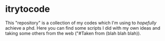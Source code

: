 # itrytocode
This "repository" is a collection of my codes which I'm using to *hopefully* achieve a phd.
Here you can find some scripts I did with my own ideas and taking some others from the web ("#Taken from (blah blah blah)).
